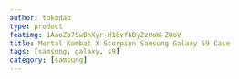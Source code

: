 ```yaml
---
author: tokodab
type: product
featimg: 1AaoZb7SwBhXyr-H18vfhByZzUoW-ZUoV
title: Mortal Kombat X Scorpion Samsung Galaxy S9 Case
tags: [samsung, galaxy, s9]
category: [samsung]
---
```

